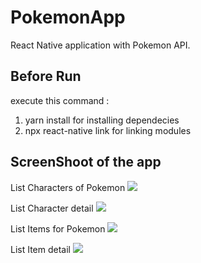 # PokemonApp
React Native application with Pokemon API.

## Before Run
execute this command : 
1. yarn install for installing dependecies
2. npx react-native link for linking modules


## ScreenShoot of the app
List Characters of Pokemon
![](src/images/listCharacters.jpg)

List Character detail 
![](src/images/detailCharacter.jpg)

List Items for Pokemon
![](src/images/listItems.jpg)

List Item detail
![](src/images/detailItem.jpg)